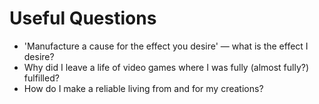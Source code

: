 # Useful Questions

* 'Manufacture a cause for the effect you desire' — what is the effect I desire?
* Why did I leave a life of video games where I was fully (almost fully?) fulfilled?
* How do I make a reliable living from and for my creations?

